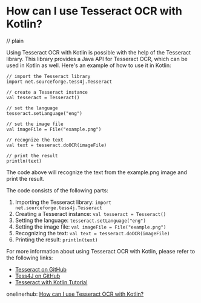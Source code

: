 # How can I use Tesseract OCR with Kotlin?
// plain

Using Tesseract OCR with Kotlin is possible with the help of the Tesseract library. This library provides a Java API for Tesseract OCR, which can be used in Kotlin as well. Here's an example of how to use it in Kotlin:

```
// import the Tesseract library
import net.sourceforge.tess4j.Tesseract

// create a Tesseract instance
val tesseract = Tesseract()

// set the language
tesseract.setLanguage("eng")

// set the image file
val imageFile = File("example.png")

// recognize the text
val text = tesseract.doOCR(imageFile)

// print the result
println(text)
```

The code above will recognize the text from the example.png image and print the result.

The code consists of the following parts:

1. Importing the Tesseract library: `import net.sourceforge.tess4j.Tesseract`
2. Creating a Tesseract instance: `val tesseract = Tesseract()`
3. Setting the language: `tesseract.setLanguage("eng")`
4. Setting the image file: `val imageFile = File("example.png")`
5. Recognizing the text: `val text = tesseract.doOCR(imageFile)`
6. Printing the result: `println(text)`

For more information about using Tesseract OCR with Kotlin, please refer to the following links:

- [Tesseract on GitHub](https://github.com/tesseract-ocr/tesseract)
- [Tess4J on GitHub](https://github.com/nguyenq/tess4j)
- [Tesseract with Kotlin Tutorial](https://www.tutorialkart.com/kotlin/tesseract-with-kotlin/)

onelinerhub: [How can I use Tesseract OCR with Kotlin?](https://onelinerhub.com/tesseract-ocr/how-can-i-use-tesseract-ocr-with-kotlin)